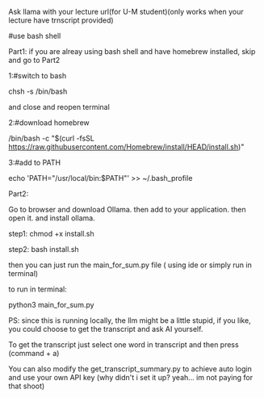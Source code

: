 Ask llama with your lecture url(for U-M student)(only works when your lecture have trnscript provided)



#use bash shell

Part1: if you are alreay using bash shell and have homebrew installed, skip and go to Part2

1:#switch to bash


chsh -s /bin/bash     


and close and reopen terminal


2:#download homebrew


/bin/bash -c "$(curl -fsSL https://raw.githubusercontent.com/Homebrew/install/HEAD/install.sh)"


3:#add to PATH


echo 'PATH="/usr/local/bin:$PATH"' >> ~/.bash_profile   




Part2:


Go to browser and download Ollama.  then add to your application. then open it. and install ollama. 


step1:    chmod +x install.sh

step2:     bash install.sh


then you can just run the main_for_sum.py file ( using ide or simply run in terminal)

to run in terminal:

python3 main_for_sum.py



PS: since this is running locally, the llm might be a little stupid, if you like, you could choose to get the transcript and ask AI yourself. 


To get the transcript just select one word in transcript and then press (command + a) 


You can also modify the get_transcript_summary.py to achieve auto login and use your own API key (why didn't i set it up? yeah... im not paying for that shoot)



